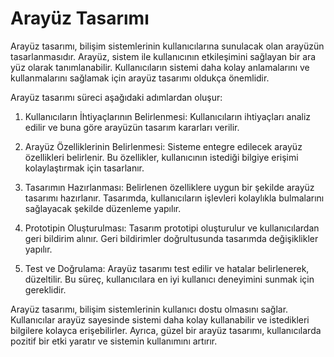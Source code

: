 # Arayüz Tasarımı

Arayüz tasarımı, bilişim sistemlerinin kullanıcılarına sunulacak olan arayüzün tasarlanmasıdır. Arayüz, sistem ile kullanıcının etkileşimini sağlayan bir ara yüz olarak tanımlanabilir. Kullanıcıların sistemi daha kolay anlamalarını ve kullanmalarını sağlamak için arayüz tasarımı oldukça önemlidir.

Arayüz tasarımı süreci aşağıdaki adımlardan oluşur:

1.  Kullanıcıların İhtiyaçlarının Belirlenmesi: Kullanıcıların ihtiyaçları analiz edilir ve buna göre arayüzün tasarım kararları verilir.
    
2.  Arayüz Özelliklerinin Belirlenmesi: Sisteme entegre edilecek arayüz özellikleri belirlenir. Bu özellikler, kullanıcının istediği bilgiye erişimi kolaylaştırmak için tasarlanır.
    
3.  Tasarımın Hazırlanması: Belirlenen özelliklere uygun bir şekilde arayüz tasarımı hazırlanır. Tasarımda, kullanıcıların işlevleri kolaylıkla bulmalarını sağlayacak şekilde düzenleme yapılır.
    
4.  Prototipin Oluşturulması: Tasarım prototipi oluşturulur ve kullanıcılardan geri bildirim alınır. Geri bildirimler doğrultusunda tasarımda değişiklikler yapılır.
    
5.  Test ve Doğrulama: Arayüz tasarımı test edilir ve hatalar belirlenerek, düzeltilir. Bu süreç, kullanıcılara en iyi kullanıcı deneyimini sunmak için gereklidir.
    

Arayüz tasarımı, bilişim sistemlerinin kullanıcı dostu olmasını sağlar. Kullanıcılar arayüz sayesinde sistemi daha kolay kullanabilir ve istedikleri bilgilere kolayca erişebilirler. Ayrıca, güzel bir arayüz tasarımı, kullanıcılarda pozitif bir etki yaratır ve sistemin kullanımını artırır.
